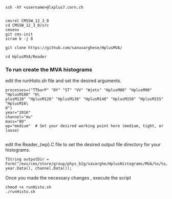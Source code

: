 ```
ssh -XY <username>@lxplus7.cern.ch
```
```

cmsrel CMSSW_12_3_0
cd CMSSW_12_3_0/src
cmsenv
git cms-init
scram b -j 8

git clone https://github.com/sanuvarghese/HplusMVA/

cd HplusMVA/Reader
```
### To run create the MVA histograms

edit the runHisto.sh file and set the desired arguments.

```
processes=("TTbarP" "DY" "ST" "VV" "Wjets" "HplusM80" "HplusM90" "HplusM100" "H\
plusM110" "HplusM120" "HplusM130" "HplusM140" "HplusM150" "HplusM155" "HplusM16\
0")
year="2016"
channel="mu"
mass="80"
wp="medium"  # Set your desired working point here (medium, tight, or loose)    


```
edit the Reader_{wp}.C file to set the desired output file directory for your histograms.

```
TString outputDir = Form("/eos/cms/store/group/phys_b2g/savarghe/HplusHistograms/MVA/%s/%s/ExcTight/", year.Data(), channel.Data());
```

Once you made the necessary changes , execute the script

```
chmod +x runHisto.sh
./runHisto.sh
```




